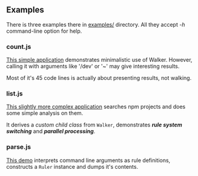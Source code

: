 ## Examples

There is three examples there in [examples/](../examples) directory.
All they accept _-h_ command-line option for help.

### count.js
[This simple application](../examples/count.js) demonstrates minimalistic use of Walker.
However, calling it with arguments like '/dev' or '~' may give interesting results.

Most of it's 45 code lines is actually about presenting results, not walking.

### list.js
[This slightly more complex application](../examples/list.js) searches npm projects
and does some simple analysis on them.

It derives a _custom child class_ from `Walker`, demonstrates _**rule system switching**_ and
**_parallel processing_**.

### parse.js
[This demo](../examples/parse.js) interprets command line arguments as rule definitions,
constructs a `Ruler` instance and dumps it's contents.

